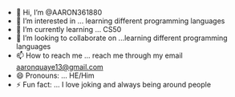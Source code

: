 - 👋 Hi, I’m @AARON361880
- 👀 I’m interested in ... learning different programming languages
- 🌱 I’m currently learning ... CS50
- 💞️ I’m looking to collaborate on ...learning different programming languages
- 📫 How to reach me ... reach me through my email aaronquaye13@gmail.com
- 😄 Pronouns: ... HE/Him
- ⚡ Fun fact: ... I love joking and always being around people

<!---
AARON361880/AARON361880 is a ✨ special ✨ repository because its `README.md` (this file) appears on your GitHub profile.
You can click the Preview link to take a look at your changes.
--->
